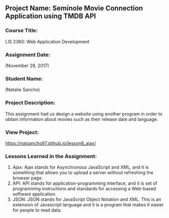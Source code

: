## Project Name:  Seminole Movie Connection Application using TMDB API

### Course Title:
LIS 2360:  Web Application Development

### Assignment Date:  
(November 28, 2017)

### Student Name:  
(Natalie Sancho)

### Project Description:
This assignment had us design a website using another program in order to obtain information about movies such as their release date and language. 

### View Project:
https://natsancho97.github.io/lesson8_ajax/

### Lessons Learned in the Assignment:
1. Ajax: Ajax stands for Asynchronous JavaScript and XML, and it is something that allows you to upload a server without refreshing the browser page.
2. API: API stands for application-programming interface, and it is  set of programming instructions and standards for accessing a
Web-based software application. 
3. JSON: JSON stands for JavaScript Object Notation and XML. This is an extension of Javascript language and it is a program that makes it easier for people to read data.
